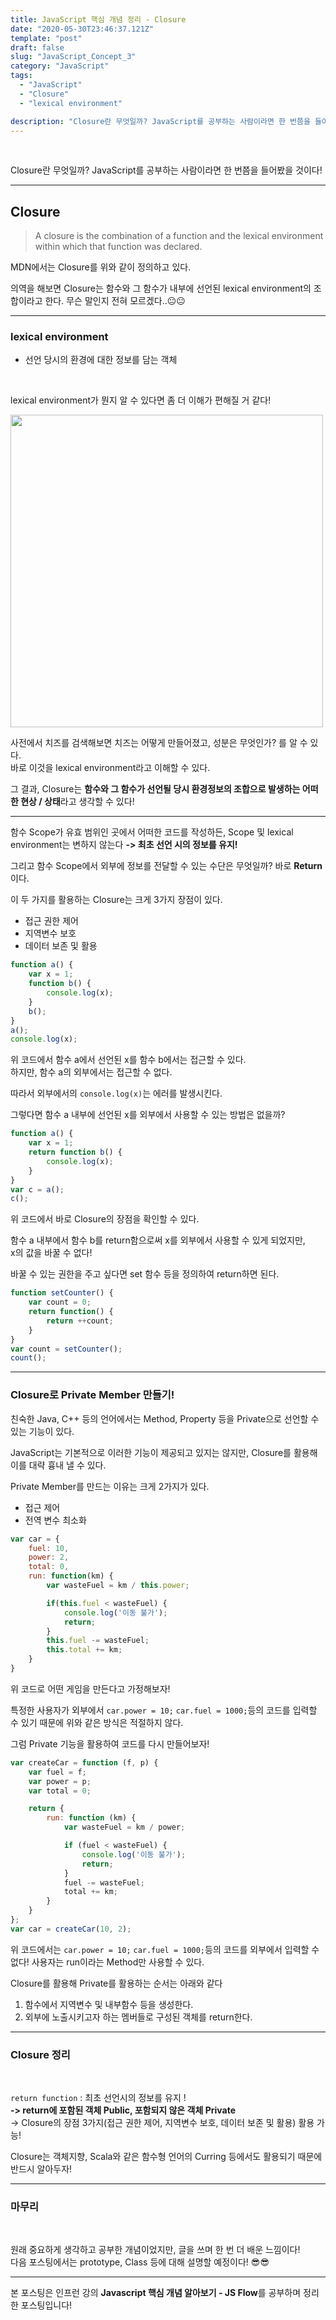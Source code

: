 ```yaml
---
title: JavaScript 핵심 개념 정리 - Closure
date: "2020-05-30T23:46:37.121Z"
template: "post"
draft: false
slug: "JavaScript_Concept_3"
category: "JavaScript"
tags:
  - "JavaScript"
  - "Closure"
  - "lexical environment"

description: "Closure란 무엇일까? JavaScript를 공부하는 사람이라면 한 번쯤을 들어봤을 것이다!"
---
```


<br/>

Closure란 무엇일까? JavaScript를 공부하는 사람이라면 한 번쯤을 들어봤을 것이다!<br/>

---

## Closure

> A closure is the combination of a function and the lexical environment within which that function was declared.

MDN에서는 Closure를 위와 같이 정의하고 있다.<br/>

의역을 해보면 Closure는 함수와 그 함수가 내부에 선언된 lexical environment의 조합이라고 한다.
무슨 말인지 전혀 모르겠다..😐😐

---

### lexical environment

* 선언 당시의 환경에 대한 정보를 담는 객체

<br/>

lexical environment가 뭔지 알 수 있다면 좀 더 이해가 편해질 거 같다!<br/>


<img src= "/categoryImage/JavaScript/lexical.png" width="500px"><br/>

사전에서 치즈를 검색해보면 치즈는 어떻게 만들어졌고, 성분은 무엇인가? 를 알 수 있다.<br/>
바로 이것을 lexical environment라고 이해할 수 있다.<br/>

그 결과, Closure는 **함수와 그 함수가 선언될 당시 환경정보의 조합으로 발생하는 어떠한 현상 / 상태**라고 생각할 수 있다!<br/>

---


함수 Scope가 유효 범위인 곳에서 어떠한 코드를 작성하든, Scope 및 lexical environment는 변하지 않는다
**-> 최초 선언 시의 정보를 유지!**

그리고 함수 Scope에서 외부에 정보를 전달할 수 있는 수단은 무엇일까? 바로 **Return**이다.<br/>

이 두 가지를 활용하는 Closure는 크게 3가지 장점이 있다.
* 접근 권한 제어
* 지역변수 보호
* 데이터 보존 및 활용

```javascript
function a() {
	var x = 1;
	function b() {
		console.log(x);
	}
	b();
}
a();
console.log(x);
```
위 코드에서 함수 a에서 선언된 x를 함수 b에서는 접근할 수 있다.<br/>
하지만, 함수 a의 외부에서는 접근할 수 없다.<br/>

따라서 외부에서의 `console.log(x)`는 에러를 발생시킨다.<br/>

그렇다면 함수 a 내부에 선언된 x를 외부에서 사용할 수 있는 방법은 없을까?

```javascript
function a() {
	var x = 1;
	return function b() {
		console.log(x);
	}
}
var c = a();
c();
```
위 코드에서 바로 Closure의 장점을 확인할 수 있다.<br/>

함수 a 내부에서 함수 b를 return함으로써 x를 외부에서 사용할 수 있게 되었지만,<br/>
x의 값을 바꿀 수 없다!<br/>

바꿀 수 있는 권한을 주고 싶다면 set 함수 등을 정의하여 return하면 된다.

```javascript
function setCounter() {
	var count = 0;
	return function() {
		return ++count;
	}
}
var count = setCounter();
count();
```
---

### Closure로 Private Member 만들기!

친숙한 Java, C++ 등의 언어에서는 Method, Property 등을 Private으로 선언할 수 있는 기능이 있다.<br/>

JavaScript는 기본적으로 이러한 기능이 제공되고 있지는 않지만, Closure를 활용해 이를 대략 흉내 낼 수 있다.<br/>

Private Member를 만드는 이유는 크게 2가지가 있다.
* 접근 제어
* 전역 변수 최소화

```javascript
var car = {
	fuel: 10,
	power: 2,
	total: 0,
	run: function(km) {
		var wasteFuel = km / this.power;

		if(this.fuel < wasteFuel) {
			console.log('이동 불가');
			return;
		}
		this.fuel -= wasteFuel;
		this.total += km;
	}
}
```
위 코드로 어떤 게임을 만든다고 가정해보자!<br/>

특정한 사용자가 외부에서 `car.power = 10;` `car.fuel = 1000;`등의 코드를 입력할 수 있기 때문에 위와 같은 방식은 적절하지 않다.<br/>

그럼 Private 기능을 활용하여 코드를 다시 만들어보자!

```javascript
var createCar = function (f, p) {
	var fuel = f;
	var power = p;
	var total = 0;

	return {
		run: function (km) {
			var wasteFuel = km / power;

			if (fuel < wasteFuel) {
				console.log('이동 불가');
				return;
			}
			fuel -= wasteFuel;
			total += km;
		}
	}
};
var car = createCar(10, 2);
```
위 코드에서는 `car.power = 10;` `car.fuel = 1000;`등의 코드를 외부에서 입력할 수 없다!
사용자는 run이라는 Method만 사용할 수 있다.<br/>

Closure를 활용해 Private를 활용하는 순서는 아래와 같다
1. 함수에서 지역변수 및 내부함수 등을 생성한다.
2. 외부에 노출시키고자 하는 멤버들로 구성된 객체를 return한다.

---

### Closure 정리

<br/>

`return function` : 최초 선언시의 정보를 유지 !<br/>
**-> return에 포함된 객체 Public, 포함되지 않은 객체 Private** <br/>
-> Closure의 장점 3가지(접근 권한 제어, 지역변수 보호, 데이터 보존 및 활용) 활용 가능!<br/>

Closure는 객체지향, Scala와 같은 함수형 언어의 Curring 등에서도 활용되기 때문에 반드시 알아두자!<br/>

---

### 마무리

<br/>

원래 중요하게 생각하고 공부한 개념이었지만, 글을 쓰며 한 번 더 배운 느낌이다!<br/>
다음 포스팅에서는 prototype, Class 등에 대해 설명할 예정이다! 😎😎<br/> 

---

본 포스팅은 인프런 강의 **Javascript 핵심 개념 알아보기 - JS Flow**를 공부하며 정리한 포스팅입니다!
